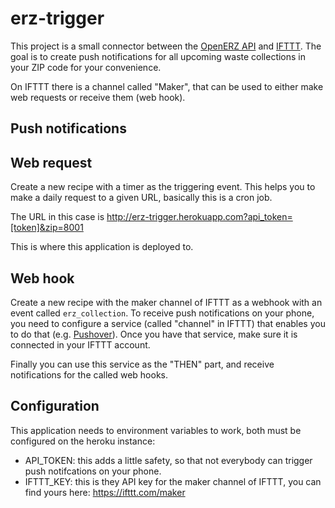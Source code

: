 erz-trigger
===========

This project is a small connector between the [OpenERZ API](http://openerz.herokuapp.com) and [IFTTT](https://ifttt.com).
The goal is to create push notifications for all upcoming waste collections in your ZIP code for your convenience.

On IFTTT there is a channel called "Maker", that can be used to either make web requests or receive them (web hook).

## Push notifications

## Web request

Create a new recipe with a timer as the triggering event.
This helps you to make a daily request to a given URL, basically this is a cron job.

The URL in this case is http://erz-trigger.herokuapp.com?api_token=[token]&zip=8001

This is where this application is deployed to.

## Web hook

Create a new recipe with the maker channel of IFTTT as a webhook with an event called `erz_collection`.
To receive push notifications on your phone, you need to configure a service (called "channel" in IFTTT) that enables you to do that (e.g. [Pushover](https://pushover.net/)).
Once you have that service, make sure it is connected in your IFTTT account.

Finally you can use this service as the "THEN" part, and receive notifications for the called web hooks.

## Configuration

This application needs to environment variables to work, both must be configured on the heroku instance:

* API_TOKEN: this adds a little safety, so that not everybody can trigger push notifcations on your phone.
* IFTTT_KEY: this is they API key for the maker channel of IFTTT, you can find yours here: https://ifttt.com/maker
